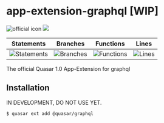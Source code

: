 # app-extension-graphql [WIP]
![official icon](https://img.shields.io/badge/Quasar-Official%20App%20Extension-blue.svg)
<a href="https://v1.quasar-framework.org" target="_blank"><img src="https://badge.fury.io/js/%40quasar%2Fquasar-app-extension-graphql.svg"></a>

| Statements | Branches | Functions | Lines |
 |-------|------------|----------|-----------|
 | ![Statements](#statements# "Make me better!") | ![Branches](#branches# "Make me better!") | ![Functions](#functions# "Make me better!") | ![Lines](#lines# "Make me better!") 

The official Quasar 1.0 App-Extension for graphql

## Installation
IN DEVELOPMENT, DO NOT USE YET.

```
$ quasar ext add @quasar/graphql
```
